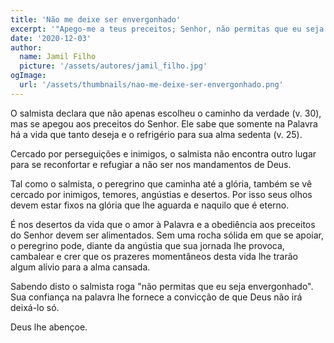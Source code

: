 ```yaml
---
title: 'Não me deixe ser envergonhado'
excerpt: '"Apego-me a teus preceitos; Senhor, não permitas que eu seja envergonhado!" Salmo 119.31'
date: '2020-12-03'
author:
  name: Jamil Filho
  picture: '/assets/autores/jamil_filho.jpg'
ogImage:
  url: '/assets/thumbnails/nao-me-deixe-ser-envergonhado.png'
---
```


O salmista declara que não apenas escolheu o caminho da verdade (v. 30), mas se apegou aos preceitos do Senhor. Ele sabe que somente na Palavra há a vida que tanto deseja e o refrigério para sua alma sedenta (v. 25).

Cercado por perseguições e inimigos, o salmista não encontra outro lugar para se reconfortar e refugiar a não ser nos mandamentos de Deus.

Tal como o salmista, o peregrino que caminha até a glória, também se vê cercado por inimigos, temores, angústias e desertos. Por isso seus olhos devem estar fixos na glória que lhe aguarda e naquilo que é eterno.

É nos desertos da vida que o amor à Palavra e a obediência aos preceitos do Senhor devem ser alimentados. Sem uma rocha sólida em que se apoiar, o peregrino pode, diante da angústia que sua jornada lhe provoca, cambalear e crer que os prazeres momentâneos desta vida lhe trarão algum alívio para a alma cansada.

Sabendo disto o salmista roga "não permitas que eu seja envergonhado". Sua confiança na palavra lhe fornece a convicção de que Deus não irá deixá-lo só.

Deus lhe abençoe.